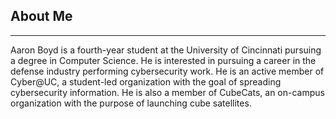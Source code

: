 ## About Me

---

Aaron Boyd is a fourth-year student at the University of Cincinnati pursuing a degree in Computer Science. He is interested in pursuing a career in the defense industry performing cybersecurity work. He is an active member of Cyber@UC, a student-led organization with the goal of spreading cybersecurity information. He is also a member of CubeCats, an on-campus organization with the purpose of launching cube satellites.
